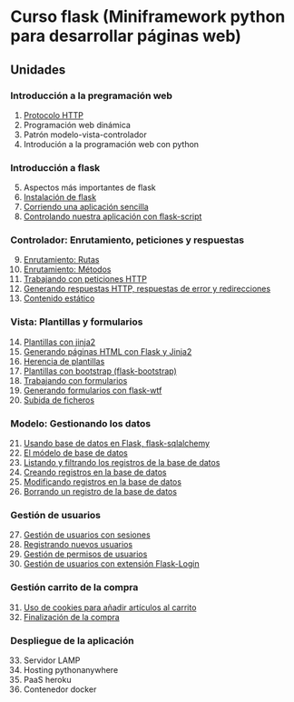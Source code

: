 # Curso flask (Miniframework python para desarrollar páginas web)

## Unidades

### Introducción a la pregramación web

1. [Protocolo HTTP](curso/u1) 
2. Programación web dinámica
3. Patrón modelo-vista-controlador
4. Introdución a la programación web con python

### Introducción a flask

5. Aspectos más importantes de flask
6. [Instalación de flask](curso/u6)
7. [Corriendo una aplicación sencilla](curso/u7)
8. [Controlando nuestra aplicación con flask-script](curso/u8)

### Controlador: Enrutamiento, peticiones y respuestas

9. [Enrutamiento: Rutas](curso/u9)
10. [Enrutamiento: Métodos](curso/u10)
11. [Trabajando con peticiones HTTP](curso/u11)
12. [Generando respuestas HTTP, respuestas de error y redirecciones](curso/u12)
13. [Contenido estático](curso/u13)

### Vista: Plantillas y formularios

14. [Plantillas con jinja2](curso/u14)
15. [Generando páginas HTML con Flask y Jinja2](curso/u15)
16. [Herencia de plantillas](curso/u16)
17. [Plantillas con bootstrap (flask-bootstrap)](curso/u17)
18. [Trabajando con formularios](curso/u18)
19. [Generando formularios con flask-wtf](curso/u19)
20. [Subida de ficheros](curso/u20)

### Modelo: Gestionando los datos

21. [Usando base de datos en Flask, flask-sqlalchemy](curso/u21)
22. [El módelo de base de datos](curso/u22)
23. [Listando y filtrando los registros de la base de datos](curso/u23)
24. [Creando registros en la base de datos](curso/u24)
25. [Modificando registros en la base de datos](curso/u25)
26. [Borrando un registro de la base de datos](curso/u26)

### Gestión de usuarios

27. [Gestión de usuarios con sesiones](curso/u27)
28. [Registrando nuevos usuarios](curso/u28)
29. [Gestión de permisos de usuarios](curso/u29)
30. [Gestión de usuarios con extensión Flask-Login](curso/u30)

### Gestión carrito de la compra

31. [Uso de cookies para añadir artículos al carrito](curso/u31)
32. [Finalización de la compra](curso/u32)

### Despliegue de la aplicación

33. Servidor LAMP
34. Hosting pythonanywhere
35. PaaS heroku
36. Contenedor docker